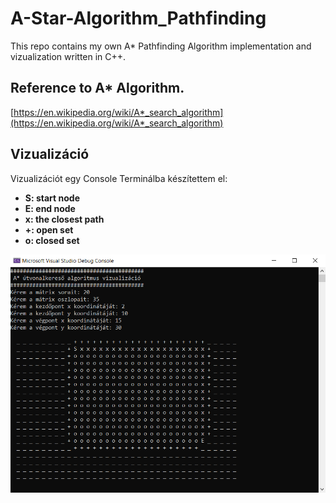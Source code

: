# A-Star-Algorithm_Pathfinding
This repo contains my own A* Pathfinding Algorithm implementation and vizualization written in C++.
## Reference to A* Algorithm.
[https://en.wikipedia.org/wiki/A*_search_algorithm](https://en.wikipedia.org/wiki/A*_search_algorithm)
## Vizualizáció
Vizualizációt egy Console Terminálba készítettem el:
* **S: start node**
* **E: end node**
* **x: the closest path**
* **+: open set**
* **o: closed set**

![alt text](https://github.com/teaisawesome/A-Star-Algorithm_Pathfinding/blob/master/img/AStar_v2.png "AStarAlgorithm_Vizualization")
